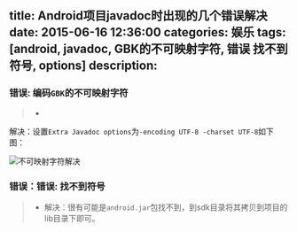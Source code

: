 title: Android项目javadoc时出现的几个错误解决
date: 2015-06-16 12:36:00
categories: 娱乐
tags: [android, javadoc, GBK的不可映射字符, 错误 找不到符号, options]
description:
---
### 错误: 编码`GBK`的不可映射字符
> * 
解决：设置`Extra Javadoc options`为`-encoding UTF-8 -charset UTF-8`如下图：

![不可映射字符解决](http://img.blog.csdn.net/20150616123444404?watermark/2/text/aHR0cDovL2Jsb2cuY3Nkbi5uZXQvQWZpclNyYWZ0R2Fycmllcg==/font/5a6L5L2T/fontsize/400/fill/I0JBQkFCMA==/dissolve/70/gravity/Center)

### 错误：错误: 找不到符号

> * 解决：很有可能是`android.jar`包找不到，到sdk目录将其拷贝到项目的lib目录下即可。
